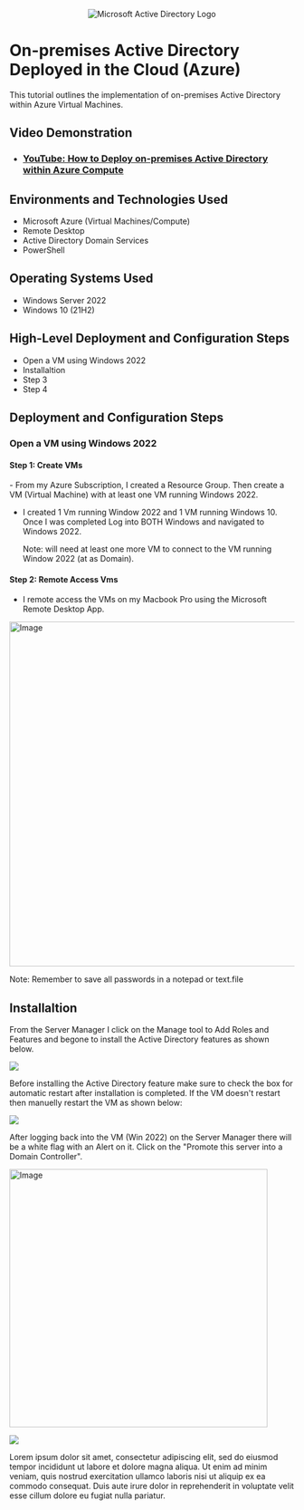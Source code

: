 <p align="center">
<img src="https://i.imgur.com/pU5A58S.png" alt="Microsoft Active Directory Logo"/>
</p>

<h1>On-premises Active Directory Deployed in the Cloud (Azure)</h1>
This tutorial outlines the implementation of on-premises Active Directory within Azure Virtual Machines.<br />


<h2>Video Demonstration</h2>

- ### [YouTube: How to Deploy on-premises Active Directory within Azure Compute](https://youtu.be/yQtI8JdbNqM?si=SO6NRrMEad5Z1f2d)

<h2>Environments and Technologies Used</h2>

- Microsoft Azure (Virtual Machines/Compute)
- Remote Desktop
- Active Directory Domain Services
- PowerShell

<h2>Operating Systems Used </h2>

- Windows Server 2022
- Windows 10 (21H2)

<h2>High-Level Deployment and Configuration Steps</h2>

- Open a VM using Windows 2022
- Installaltion
- Step 3
- Step 4

<h2>Deployment and Configuration Steps</h2>

<h3> Open a VM using Windows 2022 </h3>

<p>
 <h4> Step 1: Create VMs </h4>
  - From my Azure Subscription, I created a Resource Group. Then create a VM (Virtual Machine) with at least one VM running Windows 2022. 
  
  - I created 1 Vm running Window 2022 and 1 VM running Windows 10. Once I was completed Log into BOTH Windows and navigated to Windows 2022.

    Note: will need at least one more VM to connect to the VM running Window 2022 (at as Domain).

<h4> Step 2: Remote Access Vms </h4>

- I remote access the VMs on my Macbook Pro using the Microsoft Remote Desktop App.
</p>
<p> <img width="609" alt="Image" src="https://github.com/user-attachments/assets/7322975d-7869-4ed5-8009-aac685afdc2e" /> 


Note: Remember to save all passwords in a notepad or text.file </p>

<p> <h2> Installaltion </h2></p>

<p> 
 From the Server Manager I click on the Manage tool to Add Roles and Features and begone to install  the Active Directory features as shown below. 
 </p>

<p><img src="https://github.com/user-attachments/assets/5f300f6b-cdba-49c0-870e-6866cbedbb9a"
</p>
<p>
Before installing the Active Directory feature make sure to check the box for automatic restart after installation is completed. If the VM doesn't restart then manuelly restart the VM as shown below:
</p>

<p> <img src="https://github.com/user-attachments/assets/9dad16dc-e234-4b54-b605-14d11b51ecc0" </p>
<br />
<p>
After logging back into the VM (Win 2022) on the Server Manager there will be a white flag with an Alert on it. Click on the "Promote this server into a Domain Controller".
</p>
<P> <img width="456" alt="Image" src="https://github.com/user-attachments/assets/d61ba61b-9d32-4111-a48d-92e0c362fc53" </P>
<br />

<p> <img src="https://github.com/user-attachments/assets/0ae447f3-516d-430e-80a9-90077f3f5a45"
</p>
<p>
Lorem ipsum dolor sit amet, consectetur adipiscing elit, sed do eiusmod tempor incididunt ut labore et dolore magna aliqua. Ut enim ad minim veniam, quis nostrud exercitation ullamco laboris nisi ut aliquip ex ea commodo consequat. Duis aute irure dolor in reprehenderit in voluptate velit esse cillum dolore eu fugiat nulla pariatur.
</p>
<br />
